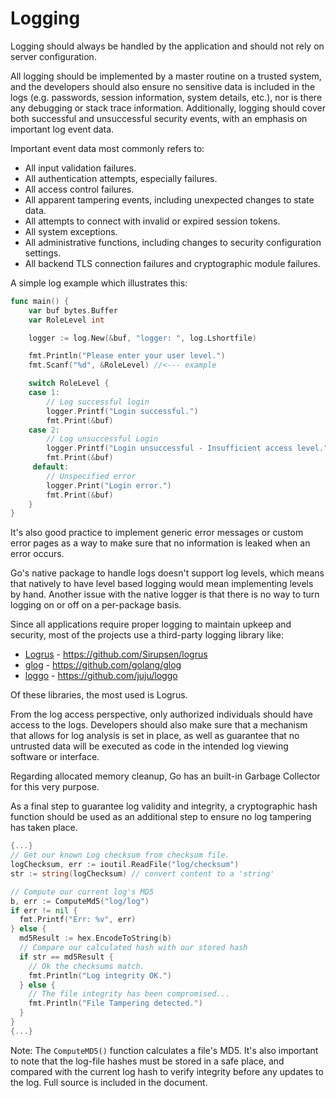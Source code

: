 Logging
=======

Logging should always be handled by the application and should not rely on
server configuration.

All logging should be implemented by a master routine on a trusted system, and
the developers should also ensure no sensitive data is included in the logs
(e.g. passwords, session information, system details, etc.), nor is there
any debugging or stack trace information.
Additionally, logging should cover both successful and unsuccessful security
events, with an emphasis on important log event data.

Important event data most commonly refers to:

* All input validation failures.
* All authentication attempts, especially failures.
* All access control failures.
* All apparent tampering events, including unexpected changes to state data.
* All attempts to connect with invalid or expired session tokens.
* All system exceptions.
* All administrative functions, including changes to security configuration
  settings.
* All backend TLS connection failures and cryptographic module failures.

A simple log example which illustrates this:

```go
func main() {
    var buf bytes.Buffer
    var RoleLevel int

    logger := log.New(&buf, "logger: ", log.Lshortfile)

    fmt.Println("Please enter your user level.")
    fmt.Scanf("%d", &RoleLevel) //<--- example

    switch RoleLevel {
    case 1:
        // Log successful login
        logger.Printf("Login successful.")
        fmt.Print(&buf)
    case 2:
        // Log unsuccessful Login
        logger.Printf("Login unsuccessful - Insufficient access level.")
        fmt.Print(&buf)
     default:
        // Unspecified error
        logger.Print("Login error.")
        fmt.Print(&buf)
    }
}
```

It's also good practice to implement generic error messages or custom error
pages as a way to make sure that no information is leaked when an error
occurs.

Go's native package to handle logs doesn't support log levels, which
means that natively to have level based logging would mean implementing
levels by hand. Another issue with the native logger is that there is no
way to turn logging on or off on a per-package basis.

Since all applications require proper logging to maintain upkeep and
security, most of the projects use a third-party logging library like:

* [Logrus][1] - https://github.com/Sirupsen/logrus
* [glog][2]   - https://github.com/golang/glog
* [loggo][3]  - https://github.com/juju/loggo

Of these libraries, the most used is Logrus.

From the log access perspective, only authorized individuals should have
access to the logs.
Developers should also make sure that a mechanism that allows for log
analysis is set in place, as well as guarantee that no untrusted data will
be executed as code in the intended log viewing software or interface.

Regarding allocated memory cleanup, Go has an built-in Garbage Collector
for this very purpose.

As a final step to guarantee log validity and integrity, a cryptographic
hash function should be used as an additional step to ensure no log
tampering has taken place.

```go
{...}
// Get our known Log checksum from checksum file.
logChecksum, err := ioutil.ReadFile("log/checksum")
str := string(logChecksum) // convert content to a 'string'

// Compute our current log's MD5
b, err := ComputeMd5("log/log")
if err != nil {
  fmt.Printf("Err: %v", err)
} else {
  md5Result := hex.EncodeToString(b)
  // Compare our calculated hash with our stored hash
  if str == md5Result {
    // Ok the checksums match.
    fmt.Println("Log integrity OK.")
  } else {
    // The file integrity has been compromised...
    fmt.Println("File Tampering detected.")
  }
}
{...}
```

Note: The `ComputeMD5()` function calculates a file's MD5. It's also important
to note that the log-file hashes must be stored in a safe place, and compared
with the current log hash to verify integrity before any updates to the log.
Full source is included in the document.


[1]: https://github.com/Sirupsen/logrus
[2]: https://github.com/golang/glog
[3]: https://github.com/juju/loggo

